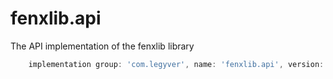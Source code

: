 # fenxlib.api
The API implementation of the fenxlib library
```gradle
    implementation group: 'com.legyver', name: 'fenxlib.api', version: '3.0.0-beta.7'
```